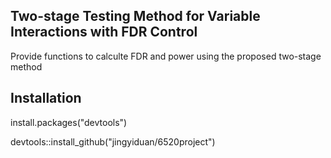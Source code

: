 ## Two-stage Testing Method for Variable Interactions with FDR Control
Provide functions to calculte FDR and power using the proposed two-stage method 

## Installation
install.packages("devtools")

devtools::install_github("jingyiduan/6520project")
